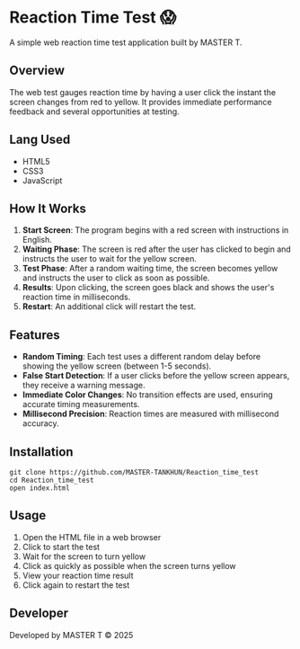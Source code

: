 # Reaction Time Test 😱

A simple web reaction time test application built by MASTER T.

## Overview

The web test gauges reaction time by having a user click the instant the screen changes from red to yellow. It provides immediate performance feedback and several opportunities at testing.

## Lang Used

- HTML5
- CSS3
- JavaScript

## How It Works

1. **Start Screen**: The program begins with a red screen with instructions in English.
2. **Waiting Phase**: The screen is red after the user has clicked to begin and instructs the user to wait for the yellow screen.
3. **Test Phase**: After a random waiting time, the screen becomes yellow and instructs the user to click as soon as possible.
4. **Results**: Upon clicking, the screen goes black and shows the user's reaction time in milliseconds.
5. **Restart**: An additional click will restart the test.

## Features

- **Random Timing**: Each test uses a different random delay before showing the yellow screen (between 1-5 seconds).
- **False Start Detection**: If a user clicks before the yellow screen appears, they receive a warning message.
- **Immediate Color Changes**: No transition effects are used, ensuring accurate timing measurements.
- **Millisecond Precision**: Reaction times are measured with millisecond accuracy.

## Installation

```
git clone https://github.com/MASTER-TANKHUN/Reaction_time_test
cd Reaction_time_test
open index.html
```

## Usage

1. Open the HTML file in a web browser
2. Click to start the test
3. Wait for the screen to turn yellow
4. Click as quickly as possible when the screen turns yellow
5. View your reaction time result
6. Click again to restart the test

## Developer

Developed by MASTER T © 2025
